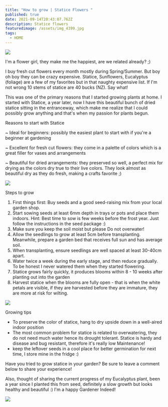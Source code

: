 ```yaml
---
title: "How to grow | Statice Flowers "
published: true
date: 2021-09-14T20:43:07.762Z
description: Statice flowers
featuredimage: /assets/img_4399.jpg
tags:
  - HOME
---
```

![](/assets/img_4814.jpg)

I'm a flower girl, they make me the happiest, are we related already? ;)

I buy fresh cut flowers every month mostly during Spring/Summer. But boy oh boy they can be crazy expensive. Statice, Sunflowers, Eucalyptus (foliage) are a few of my favorites but in that naughty expensive list. If I'm not wrong 10 stems of statice are 40 bucks (NZ). Say what!

This was one of the primary reasons that I started growing plants at home. 
I started with Statice, a year later, now I have this beautiful bunch of dried statice sitting in the entranceway, which make me realize that I could possibly grow anything and that's when my passion for plants begun.

Reasons to start with Statice

~ Ideal for beginners: possibly the easiest plant to start with if you're a beginner at gardening 

~ Excellent for fresh cut flowers: they come in a palette of colors which is a great filler for vases and arrangements 

~ Beautiful for dried arrangements: they preserved so well, a perfect mix for drying as the colors dry true to their live colors. They look almost as beautiful dry as they do fresh, making a crafts favorite ;)

![](/assets/flowers-plants.png)

Steps to grow 

1. First things first: Buy seeds and a good seed-raising mix from your local garden shop. 
2. Start sowing seeds at least 6mm depth in trays or pots and place them indoors.
   Hint: Best time to sow is few weeks before the frost year. Just follow the instructions in the seed package :)
3. Make sure you keep the soil moist but please Do not overwater! 
4. Allow the seedlings to grow at least 5cm before transplanting. Meanwhile, prepare a garden bed that receives full sun and has average soil. 
5. When transplanting, ensure seedlings are well spaced at least 30-40cm apart. 
6. Water twice a week during the early stage, and then reduce gradually. To be honest I never watered them when they started flowering. 
7. Statice grows fairly quickly, it produces blooms within 8 - 10 weeks after planting out into the garden
8. Harvest statice when the blooms are fully open - that is when the white petals are visible, if they are harvested before they are immature, they are more at risk for wilting.

![](/assets/statice.png)

Growing tips

* To preserve the color of statice, hang to dry upside down in a well-aired indoor position
* The most common problem for statice is related to overwatering, they do not need much water hence its drought tolerant. Statice is hardy and disease and bug resistant, therefore it's really low Maintenance!
* keep the leftover seeds in a cool place for better germination for next time, I store mine in the fridge :)

Have you tried to grow statice in your garden? Be sure to leave a comment below to share your experience!

Also, thought of sharing the current progress of my Eucalyptus plant, been a year since I planted this from seed, definitely a slow growth but looks healthy and beautiful :) I'm a happy Gardener Indeed! 

![](/assets/img_5562-2.jpg)